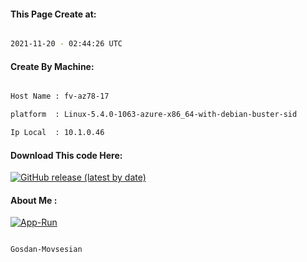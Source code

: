 
   
#### This Page Create at:

```bash

2021-11-20 - 02:44:26 UTC

```

#### Create By Machine:

```bash

Host Name : fv-az78-17

platform  : Linux-5.4.0-1063-azure-x86_64-with-debian-buster-sid

Ip Local  : 10.1.0.46

```
#### Download This code Here:

[![GitHub release (latest by date)](https://img.shields.io/github/v/release/Gosdan-Movsesian/Gosdan?style=for-the-badge&label=Download)](https://github.com/Gosdan-Movsesian/Gosdan/releases) 

</p> 

#### About Me :

[![App-Run](https://github.com/Gosdan-Movsesian/Gosdan/actions/workflows/App-Run.yml/badge.svg)](https://github.com/Gosdan-Movsesian/Gosdan/actions/workflows/App-Run.yml)

```bash

Gosdan-Movsesian

```

